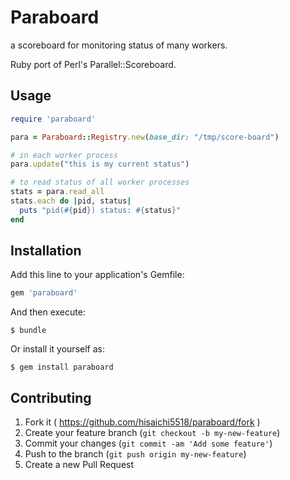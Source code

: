 # Paraboard

a scoreboard for monitoring status of many workers.

Ruby port of Perl's Parallel::Scoreboard.

## Usage

```ruby
require 'paraboard'

para = Paraboard::Registry.new(base_dir: "/tmp/score-board")

# in each worker process
para.update("this is my current status")

# to read status of all worker processes
stats = para.read_all
stats.each do |pid, status|
  puts "pid(#{pid}) status: #{status}"
end
```

## Installation

Add this line to your application's Gemfile:

```ruby
gem 'paraboard'
```

And then execute:

    $ bundle

Or install it yourself as:

    $ gem install paraboard

## Contributing

1. Fork it ( https://github.com/hisaichi5518/paraboard/fork )
2. Create your feature branch (`git checkout -b my-new-feature`)
3. Commit your changes (`git commit -am 'Add some feature'`)
4. Push to the branch (`git push origin my-new-feature`)
5. Create a new Pull Request
